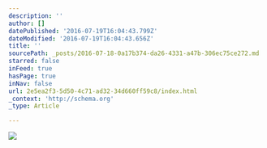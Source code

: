 ```yaml
---
description: ''
author: []
datePublished: '2016-07-19T16:04:43.799Z'
dateModified: '2016-07-19T16:04:43.656Z'
title: ''
sourcePath: _posts/2016-07-18-0a17b374-da26-4331-a47b-306ec75ce272.md
starred: false
inFeed: true
hasPage: true
inNav: false
url: 2e5ea2f3-5d50-4c71-ad32-34d660ff59c8/index.html
_context: 'http://schema.org'
_type: Article

---
```

![](https://the-grid-user-content.s3-us-west-2.amazonaws.com/955a2424-7765-4101-b302-3e5bb6d8f1d9.jpg)